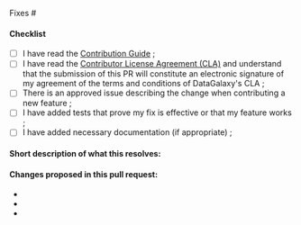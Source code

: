 <!--
(Thanks for sending a pull request! Please make sure you click the link above to view the contribution guidelines, then fill out the blanks below.)
-->
<!-- Add the issue number that is fixed by this PR (In the form Fixes #123) -->

Fixes #<!--Enter Issue number you have referenced (please refer only one issue at once)-->

#### Checklist
<!-- Please follow this template for your PR to be considered-->
- [ ] I have read the [Contribution Guide](../blob/main/CONTRIBUTING.md) ;
- [ ] I have read the [Contributor License Agreement (CLA)](../blob/main/CONTRIBUTOR_LICENSE_AGREEMENT.md) and understand that the submission of this PR will constitute an  electronic signature of my agreement of the terms and conditions of DataGalaxy's CLA ;
- [ ] There is an approved issue describing the change when contributing a new feature ;
- [ ] I have added tests that prove my fix is effective or that my feature works ;
- [ ] I have added necessary documentation (if appropriate) ;

#### Short description of what this resolves:

#### Changes proposed in this pull request:
<!--Fill These Bullet Points-->
- 
-
-
